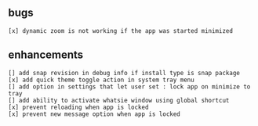 
## bugs
    [x] dynamic zoom is not working if the app was started minimized


## enhancements
    [] add snap revision in debug info if install type is snap package
    [x] add quick theme toggle action in system tray menu
    [] add option in settings that let user set : lock app on minimize to tray
    [] add ability to activate whatsie window using global shortcut
    [x] prevent reloading when app is locked
    [x] prevent new message option when app is locked
